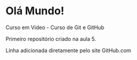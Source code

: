 # Olá Mundo!
Curso em Video - Curso de Git e GitHub

Primeiro repositório criado na aula 5.

Linha adicionada diretamente pelo site GitHub.com

